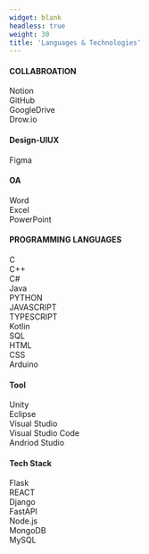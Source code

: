 ```yaml
---
widget: blank
headless: true
weight: 30
title: 'Languages & Technologies'
---
```


<div class="bars bars-4col">
  <div>
    <h4>COLLABROATION</h4>
    <div class="bar"><label>Notion</label><span style="width:90%"></span></div>
    <div class="bar"><label>GitHub</label><span style="width:70%"></span></div>
    <div class="bar"><label>GoogleDrive</label><span style="width:100%"></span></div>
    <div class="bar"><label>Drow.io</label><span style="width:90%"></span></div>
  </div>
  <div>
    <h4>Design-UIUX</h4>
    <div class="bar"><label>Figma</label><span style="width:65%"></span></div>
  </div>
  <div>
    <h4>OA</h4>
    <div class="bar"><label>Word</label><span style="width:95%"></span></div>
    <div class="bar"><label>Excel</label><span style="width:40%"></span></div>
    <div class="bar"><label>PowerPoint</label><span style="width:95%"></span></div>
  </div>
  <div>
    <h4>PROGRAMMING LANGUAGES</h4>
    <div class="bar"><label>C</label><span style="width:80%"></span></div>
    <div class="bar"><label>C++</label><span style="width:60%"></span></div>
    <div class="bar"><label>C#</label><span style="width:50%"></span></div>
    <div class="bar"><label>Java</label><span style="width:70%"></span></div>
    <div class="bar"><label>PYTHON</label><span style="width:90%"></span></div>
    <div class="bar"><label>JAVASCRIPT</label><span style="width:50%"></span></div>
    <div class="bar"><label>TYPESCRIPT</label><span style="width:50%"></span></div>
    <div class="bar"><label>Kotlin</label><span style="width:30%"></span></div>
    <div class="bar"><label>SQL</label><span style="width:75%"></span></div>
    <div class="bar"><label>HTML</label><span style="width:90%"></span></div>
    <div class="bar"><label>CSS</label><span style="width:90%"></span></div>
    <div class="bar"><label>Arduino</label><span style="width:90%"></span></div>
  </div>
  <div>
    <h4>Tool</h4>
    <div class="bar"><label>Unity</label><span style="width:70%"></span></div>
    <div class="bar"><label>Eclipse</label><span style="width:50%"></span></div>
    <div class="bar"><label>Visual Studio</label><span style="width:95%"></span></div>
    <div class="bar"><label>Visual Studio Code</label><span style="width:95%"></span></div>
    <div class="bar"><label>Andriod Studio</label><span style="width:65%"></span></div>
  </div>
  <div>
    <h4>Tech Stack</h4>
    <div class="bar"><label>Flask</label><span style="width:60%"></span></div>
    <div class="bar"><label>REACT</label><span style="width:80%"></span></div>
    <div class="bar"><label>Django</label><span style="width:80%"></span></div>
    <div class="bar"><label>FastAPI</label><span style="width:90%"></span></div>
    <div class="bar"><label>Node.js</label><span style="width:90%"></span></div>
    <div class="bar"><label>MongoDB</label><span style="width:60%"></span></div>
    <div class="bar"><label>MySQL</label><span style="width:90%"></span></div>
  </div>
</div>

